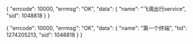 {
  "errcode": 10000,
  "errmsg": "OK",
  "data": {
    "name": "飞滴出行service",
    "sid": 1048818
  }
}

{
  "errcode": 10000,
  "errmsg": "OK",
  "data": {
    "name": "第一个终端",
    "tid": 1274205213,
    "sid": 1048818
  }
}